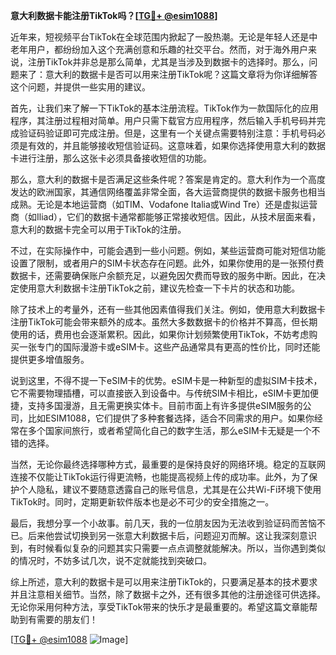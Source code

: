 **意大利数据卡能注册TikTok吗？[[TG💪+ @esim1088](https://t.me/s/esim1088)]**

近年来，短视频平台TikTok在全球范围内掀起了一股热潮。无论是年轻人还是中老年用户，都纷纷加入这个充满创意和乐趣的社交平台。然而，对于海外用户来说，注册TikTok并非总是那么简单，尤其是当涉及到数据卡的选择时。那么，问题来了：意大利的数据卡是否可以用来注册TikTok呢？这篇文章将为你详细解答这个问题，并提供一些实用的建议。

首先，让我们来了解一下TikTok的基本注册流程。TikTok作为一款国际化的应用程序，其注册过程相对简单。用户只需下载官方应用程序，然后输入手机号码并完成验证码验证即可完成注册。但是，这里有一个关键点需要特别注意：手机号码必须是有效的，并且能够接收短信验证码。这意味着，如果你选择使用意大利的数据卡进行注册，那么这张卡必须具备接收短信的功能。

那么，意大利的数据卡是否满足这些条件呢？答案是肯定的。意大利作为一个高度发达的欧洲国家，其通信网络覆盖非常全面，各大运营商提供的数据卡服务也相当成熟。无论是本地运营商（如TIM、Vodafone Italia或Wind Tre）还是虚拟运营商（如Iliad），它们的数据卡通常都能够正常接收短信。因此，从技术层面来看，意大利的数据卡完全可以用于TikTok的注册。

不过，在实际操作中，可能会遇到一些小问题。例如，某些运营商可能对短信功能设置了限制，或者用户的SIM卡状态存在问题。此外，如果你使用的是一张预付费数据卡，还需要确保账户余额充足，以避免因欠费而导致的服务中断。因此，在决定使用意大利数据卡注册TikTok之前，建议先检查一下卡片的状态和功能。

除了技术上的考量外，还有一些其他因素值得我们关注。例如，使用意大利数据卡注册TikTok可能会带来额外的成本。虽然大多数数据卡的价格并不算高，但长期使用的话，费用也会逐渐累积。因此，如果你计划频繁使用TikTok，不妨考虑购买一张专门的国际漫游卡或eSIM卡。这些产品通常具有更高的性价比，同时还能提供更多增值服务。

说到这里，不得不提一下eSIM卡的优势。eSIM卡是一种新型的虚拟SIM卡技术，它不需要物理插槽，可以直接嵌入到设备中。与传统SIM卡相比，eSIM卡更加便捷，支持多国漫游，且无需更换实体卡。目前市面上有许多提供eSIM服务的公司，比如ESIM1088，它们提供了多种套餐选择，适合不同需求的用户。如果你经常在多个国家间旅行，或者希望简化自己的数字生活，那么eSIM卡无疑是一个不错的选择。

当然，无论你最终选择哪种方式，最重要的是保持良好的网络环境。稳定的互联网连接不仅能让TikTok运行得更流畅，也能提高视频上传的成功率。此外，为了保护个人隐私，建议不要随意透露自己的账号信息，尤其是在公共Wi-Fi环境下使用TikTok时。同时，定期更新软件版本也是必不可少的安全措施之一。

最后，我想分享一个小故事。前几天，我的一位朋友因为无法收到验证码而苦恼不已。后来他尝试切换到另一张意大利数据卡后，问题迎刃而解。这让我深刻意识到，有时候看似复杂的问题其实只需要一点点调整就能解决。所以，当你遇到类似的情况时，不妨多试几次，说不定就能找到突破口。

综上所述，意大利的数据卡是可以用来注册TikTok的，只要满足基本的技术要求并且注意相关细节。当然，除了数据卡之外，还有很多其他的注册途径可供选择。无论你采用何种方法，享受TikTok带来的快乐才是最重要的。希望这篇文章能帮助到有需要的朋友们！

[[TG💪+ @esim1088](https://t.me/s/esim1088) ![Image](https://i.postimg.cc/4NQfJmqS/Snipaste-2025-05-13-00-14-12.png)]
